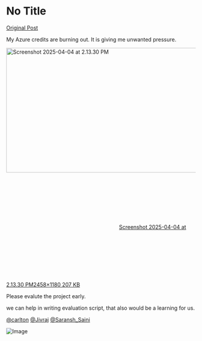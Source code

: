 # No Title

[Original Post](https://discourse.onlinedegree.iitm.ac.in/t/169029/345)

<p>My Azure credits are burning out. It is giving me unwanted pressure.</p>
<p><div class="lightbox-wrapper"><a class="lightbox" href="https://europe1.discourse-cdn.com/flex013/uploads/iitm/original/3X/7/c/7c121ecbbfffc3180e6e7bbe79c667d3d4104535.png" data-download-href="/uploads/short-url/hHA1N3JwFNK91SuZM200kIygTpH.png?dl=1" title="Screenshot 2025-04-04 at 2.13.30 PM" rel="noopener nofollow ugc"><img src="https://europe1.discourse-cdn.com/flex013/uploads/iitm/optimized/3X/7/c/7c121ecbbfffc3180e6e7bbe79c667d3d4104535_2_690x331.png" alt="Screenshot 2025-04-04 at 2.13.30 PM" data-base62-sha1="hHA1N3JwFNK91SuZM200kIygTpH" width="690" height="331" srcset="https://europe1.discourse-cdn.com/flex013/uploads/iitm/optimized/3X/7/c/7c121ecbbfffc3180e6e7bbe79c667d3d4104535_2_690x331.png, https://europe1.discourse-cdn.com/flex013/uploads/iitm/optimized/3X/7/c/7c121ecbbfffc3180e6e7bbe79c667d3d4104535_2_1035x496.png 1.5x, https://europe1.discourse-cdn.com/flex013/uploads/iitm/optimized/3X/7/c/7c121ecbbfffc3180e6e7bbe79c667d3d4104535_2_1380x662.png 2x" data-dominant-color="DCDCDC"><div class="meta"><svg class="fa d-icon d-icon-far-image svg-icon" aria-hidden="true"><use href="#far-image"></use></svg><span class="filename">Screenshot 2025-04-04 at 2.13.30 PM</span><span class="informations">2458×1180 207 KB</span><svg class="fa d-icon d-icon-discourse-expand svg-icon" aria-hidden="true"><use href="#discourse-expand"></use></svg></div></a></div></p>
<p>Please evalute the project early.</p>
<p>we can help in writing evaluation script, that also would be a learning for us.</p>
<p><a class="mention" href="/u/carlton">@carlton</a> <a class="mention" href="/u/jivraj">@Jivraj</a> <a class="mention" href="/u/saransh_saini">@Saransh_Saini</a></p>

![Image](https://europe1.discourse-cdn.com/flex013/uploads/iitm/optimized/3X/7/c/7c121ecbbfffc3180e6e7bbe79c667d3d4104535_2_690x331.png)